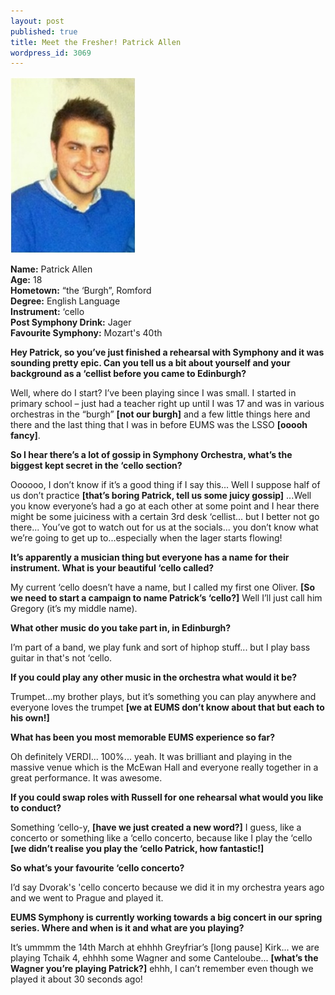 ```yaml
---
layout: post
published: true
title: Meet the Fresher! Patrick Allen
wordpress_id: 3069
---
```



<img alt="One smiling Patrick Allen" src="/assets/img/meet-the-fresher/patrick-allen.jpg" class="aside">

**Name:** Patrick Allen <br>
**Age:** 18 <br>
**Hometown:** &ldquo;the &lsquo;Burgh&rdquo;, Romford <br>
**Degree:** English Language<br>
**Instrument:** &lsquo;cello<br>
**Post Symphony Drink:** Jager<br>
**Favourite Symphony:** Mozart's 40th

**Hey Patrick, so you&rsquo;ve just finished a rehearsal with Symphony and it was sounding pretty epic. Can you tell us a bit about yourself and your background as a &lsquo;cellist before you came to Edinburgh?**

Well, where do I start? I&rsquo;ve been playing since I was small. I started in primary school &ndash; just had a teacher right up until I was 17 and was in various orchestras in the &ldquo;burgh&rdquo; **[not our burgh]** and a few little things here and there and the last thing that I was in before EUMS was the LSSO **[ooooh fancy]**.

**So I hear there&rsquo;s a lot of gossip in Symphony Orchestra, what&rsquo;s the biggest kept secret in the &lsquo;cello section?**

Oooooo, I don&rsquo;t know if it&rsquo;s a good thing if I say this... Well I suppose half of us don&rsquo;t practice **[that&rsquo;s boring Patrick, tell us some juicy gossip]** ...Well you know everyone&rsquo;s had a go at each other at some point and I hear there might be some juiciness with a certain 3rd desk &lsquo;cellist... but I better not go there... You&rsquo;ve got to watch out for us at the socials... you don&rsquo;t know what we&rsquo;re going to get up to...especially when the lager starts flowing!

**It&rsquo;s apparently a musician thing but everyone has a name for their instrument. What is your beautiful &lsquo;cello called?**

My current &lsquo;cello doesn&rsquo;t have a name, but I called my first one Oliver. **[So we need to start a campaign to name Patrick&rsquo;s &lsquo;cello?]** Well I&rsquo;ll just call him Gregory (it&rsquo;s my middle name).

**What other music do you take part in, in Edinburgh?**

I&rsquo;m part of a band, we play funk and sort of hiphop stuff... but I play bass guitar in  that's not &lsquo;cello.

**If you could play any other music in the orchestra what would it be?**

Trumpet...my brother plays, but it&rsquo;s something you can play anywhere and everyone loves the trumpet **[we at EUMS don&rsquo;t know about that but each to his own!]**

**What has been you most memorable EUMS experience so far?**

Oh definitely VERDI... 100%... yeah. It was brilliant and playing in the massive venue which is the McEwan Hall and everyone really together in a great performance. It was awesome.

**If you could swap roles with Russell for one rehearsal what would you like to conduct?**

Something &lsquo;cello-y, **[have we just created a new word?]** I guess, like a concerto or something like a &lsquo;cello concerto, because like I play the &lsquo;cello **[we didn&rsquo;t realise you play the &lsquo;cello Patrick, how fantastic!]**

**So what&rsquo;s your favourite &lsquo;cello concerto?**

I&rsquo;d say Dvorak's 'cello concerto because we did it in my orchestra years ago and we went to Prague and played it.

**EUMS Symphony is currently working towards a big concert in our spring series. Where and when is it and what are you playing?**

It&rsquo;s ummmm the 14th March at ehhhh Greyfriar&rsquo;s [long pause] Kirk... we are playing Tchaik 4, ehhhh some Wagner and some Canteloube... **[what&rsquo;s the Wagner you&rsquo;re playing Patrick?]** ehhh, I can&rsquo;t remember even though we played it about 30 seconds ago!
